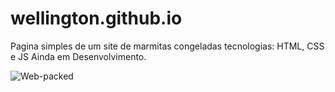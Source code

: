 # wellington.github.io

Pagina simples de um site de marmitas congeladas
tecnologias: HTML, CSS e JS
Ainda em Desenvolvimento.


![Web-packed](https://user-images.githubusercontent.com/61031053/191628548-746ca713-6c5d-4908-b088-a37d2c621b22.png)
